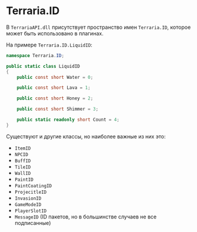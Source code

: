 # Terraria.ID

В `TerrariaAPI.dll` присутствует пространство имен `Terraria.ID`, которое может быть использовано в плагинах.

На примере `Terraria.ID.LiquidID`:

```cs
namespace Terraria.ID;

public static class LiquidID
{
	public const short Water = 0;

	public const short Lava = 1;

	public const short Honey = 2;

	public const short Shimmer = 3;

	public static readonly short Count = 4;
}
```

Существуют и другие классы, но наиболее важные из них это:

- `ItemID`
- `NPCID`
- `BuffID`
- `TileID`
- `WallID`
- `PaintID`
- `PaintCoatingID`
- `ProjecitleID`
- `InvasionID`
- `GameModeID`
- `PlayerSlotID`
- `MessageID` (ID пакетов, но в большинстве случаев не все подписанные)